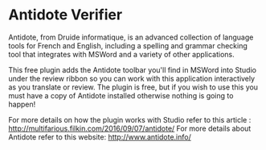 # Antidote Verifier



Antidote, from Druide informatique, is an advanced collection of language tools for French and English, including a spelling and grammar checking tool that integrates with MSWord and a variety of other applications. 


This free plugin adds the Antidote toolbar you'll find in MSWord into Studio under the review ribbon so you can work with this application interactively as you translate or review. The plugin is free, but if you wish to use this you must have a copy of Antidote installed otherwise nothing is going to happen!


For more details on how the plugin works with Studio refer to this article : http://multifarious.filkin.com/2016/09/07/antidote/ For more details about Antidote refer to this website: http://www.antidote.info/
